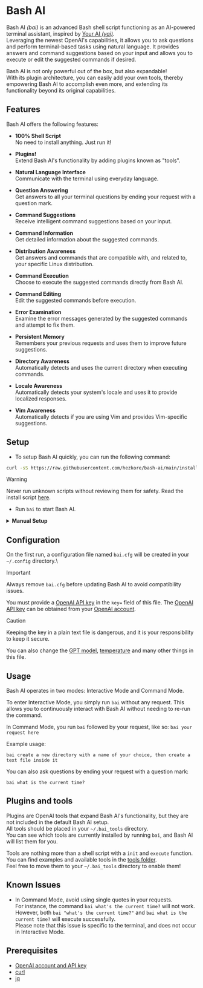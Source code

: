 # Bash AI

Bash AI _(bai)_ is an advanced Bash shell script functioning as an AI-powered terminal assistant, inspired by [Your AI _(yai)_](https://github.com/ekkinox/yai).\
Leveraging the newest OpenAI's capabilities, it allows you to ask questions and perform terminal-based tasks using natural language. It provides answers and command suggestions based on your input and allows you to execute or edit the suggested commands if desired.

Bash AI is not only powerful out of the box, but also expandable!\
With its plugin architecture, you can easily add your own tools, thereby empowering Bash AI to accomplish even more, and extending its functionality beyond its original capabilities.

## Features

Bash AI offers the following features:

- **100% Shell Script**\
	No need to install anything. Just run it!
	
- **Plugins!**\
	Extend Bash AI's functionality by adding plugins known as "tools".

- **Natural Language Interface**\
	Communicate with the terminal using everyday language.
	
- **Question Answering**\
	Get answers to all your terminal questions by ending your request with a question mark.

- **Command Suggestions**\
	Receive intelligent command suggestions based on your input.

- **Command Information**\
	Get detailed information about the suggested commands.
	
- **Distribution Awareness**\
	Get answers and commands that are compatible with, and related to, your specific Linux distribution.

- **Command Execution**\
	Choose to execute the suggested commands directly from Bash AI.

- **Command Editing**\
	Edit the suggested commands before execution.

- **Error Examination**\
	Examine the error messages generated by the suggested commands and attempt to fix them.

- **Persistent Memory**\
	Remembers your previous requests and uses them to improve future suggestions.

- **Directory Awareness**\
	Automatically detects and uses the current directory when executing commands.

- **Locale Awareness**\
	Automatically detects your system's locale and uses it to provide localized responses.

- **Vim Awareness**\
	Automatically detects if you are using Vim and provides Vim-specific suggestions.

## Setup

* To setup Bash AI quickly, you can run the following command:

```bash
curl -sS https://raw.githubusercontent.com/hezkore/bash-ai/main/install.sh | bash
```

> [!WARNING]
> Never run unknown scripts without reviewing them for safety. Read the install script [here](https://raw.githubusercontent.com/hezkore/bash-ai/main/install.sh).

* Run `bai` to start Bash AI.

<details>
<summary><b>Manual Setup</b></summary>

1. Clone or download the repository:

	```bash
	git clone https://github.com/hezkore/bash-ai.git
	```
2. Make the script executable:

	```bash
	chmod +x bai.sh
	```

3. Execute Bash AI:

	```bash
	./bai.sh
	```

*  _(Optional)_ For convenience, you can create a shortcut to the `bai.sh` script. There are two ways to do this:

	* Create a symbolic link in `/usr/local/bin`. This will allow you to run the script from anywhere, without having to type the full path. Replace `path/to/bai.sh` with the actual path to the `bai.sh` script:

		```bash
		ln -s path/to/bai.sh /usr/local/bin/bai
		```

	* Alternatively, you can create an alias for the `bai.sh` script in your `.bashrc` file. This will also allow you to execute the script using the `bai` command, reducing the need for typing the full path to the script each time. Replace `path/to/bai.sh` with the actual path to the `bai.sh` script:

		```conf
		alias bai='path/to/bai.sh'
		```

</details>

## Configuration

On the first run, a configuration file named `bai.cfg` will be created in your `~/.config` directory.\

> [!IMPORTANT]
> Always remove `bai.cfg` before updating Bash AI to avoid compatibility issues.

You must provide a [OpenAI API key](https://platform.openai.com/api-keys) in the `key=` field of this file. The [OpenAI API key](https://platform.openai.com/api-keys) can be obtained from your [OpenAI account](https://platform.openai.com/api-keys).

> [!CAUTION]
> Keeping the key in a plain text file is dangerous, and it is your responsibility to keep it secure.

You can also change the [GPT model](https://platform.openai.com/docs/models), [temperature](https://platform.openai.com/docs/api-reference/chat/create#chat-create-temperature) and many other things in this file.

## Usage

Bash AI operates in two modes: Interactive Mode and Command Mode.

To enter Interactive Mode, you simply run `bai` without any request. This allows you to continuously interact with Bash AI without needing to re-run the command.

In Command Mode, you run `bai` followed by your request, like so: `bai your request here`

Example usage:

```
bai create a new directory with a name of your choice, then create a text file inside it
```

You can also ask questions  by ending your request with a question mark:
```
bai what is the current time?
```

## Plugins and tools

Plugins are OpenAI tools that expand Bash AI's functionality, but they are not included in the default Bash AI setup.\
All tools should be placed in your `~/.bai_tools` directory.\
You can see which tools are currently installed by running `bai`, and Bash AI will list them for you.

Tools are nothing more than a shell script with a `init` and `execute` function.\
You can find examples and available tools in the [tools folder](https://github.com/Hezkore/bash-ai/tree/main/tools).\
Feel free to move them to your `~/.bai_tools` directory to enable them!

## Known Issues

- In Command Mode, avoid using single quotes in your requests.\
	For instance, the command `bai what's the current time?` will not work. However, both `bai "what's the current time?"` and `bai what is the current time?` will execute successfully.\
	Please note that this issue is specific to the terminal, and does not occur in Interactive Mode.

## Prerequisites

- [OpenAI account and API key](https://platform.openai.com/apps)
- [curl](https://curl.se/download.html)
- [jq](https://stedolan.github.io/jq/download/)